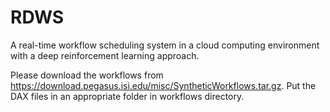 # RDWS
A real-time workflow scheduling system in a cloud computing environment with a deep reinforcement learning approach.

Please download the workflows from https://download.pegasus.isi.edu/misc/SyntheticWorkflows.tar.gz.
Put the DAX files in an appropriate folder in workflows directory.
